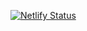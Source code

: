 [![Netlify Status](https://api.netlify.com/api/v1/badges/4cd01bc1-49b6-4621-a623-3802d9b4c41a/deploy-status)](https://app.netlify.com/sites/ahmed-boutaraa/deploys)